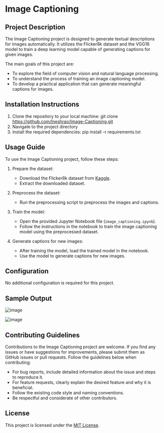 # Image Captioning

## Project Description

The Image Captioning project is designed to generate textual descriptions for images automatically. It utilizes the Flicker8k dataset and the VGG16 model to train a deep learning model capable of generating captions for given images.

The main goals of this project are:
- To explore the field of computer vision and natural language processing.
- To understand the process of training an image captioning model.
- To develop a practical application that can generate meaningful captions for images.

## Installation Instructions

1. Clone the repository to your local machine: git clone https://github.com/Ineshrao/Image-Captioning.git
2. Navigate to the project directory
3. Install the required dependencies: pip install -r requirements.txt

## Usage Guide

To use the Image Captioning project, follow these steps:

1. Prepare the dataset:
   - Download the Flicker8k dataset from [Kaggle](https://www.kaggle.com/adityajn105/flickr8k).
   - Extract the downloaded dataset.

2. Preprocess the dataset:
   - Run the preprocessing script to preprocess the images and captions.

3. Train the model:
   - Open the provided Jupyter Notebook file (`image_captioning.ipynb`).
   - Follow the instructions in the notebook to train the image captioning model using the preprocessed dataset.

4. Generate captions for new images:
   - After training the model, load the trained model in the notebook.
   - Use the model to generate captions for new images.

## Configuration

No additional configuration is required for this project.

## Sample Output

![image](https://github.com/Ineshrao/Image-Captioning/assets/135340797/903a05d3-96b4-4b32-aa0e-e287536a2df2)

![image](https://github.com/Ineshrao/Image-Captioning/assets/135340797/27bc56d0-33b4-4d82-8164-c755918afbcb)


## Contributing Guidelines

Contributions to the Image Captioning project are welcome. If you find any issues or have suggestions for improvements, please submit them as GitHub issues or pull requests. Follow the guidelines below when contributing:

- For bug reports, include detailed information about the issue and steps to reproduce it.
- For feature requests, clearly explain the desired feature and why it is beneficial.
- Follow the existing code style and naming conventions.
- Be respectful and considerate of other contributors.

## License

This project is licensed under the [MIT License](https://opensource.org/licenses/MIT).




